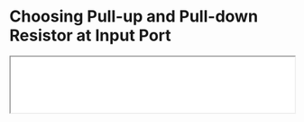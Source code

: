 # Choosing Pull-up and Pull-down Resistor at Input Port


<iframe src="/pdfs/TCC805x/HW/Application Note/TCC805x Hardware-Application Note for Choosing Pull-up&down Resistor at Input Port V1.00[G].pdf" width="100%" height="100vh" style={{border: "none"}}></iframe>


